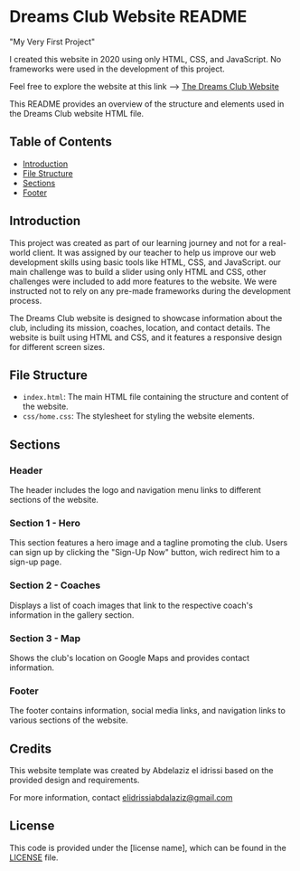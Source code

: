 # Dreams Club Website README

"My Very First Project"

I created this website in 2020 using only HTML, CSS, and JavaScript. No frameworks were used in the development of this project.

Feel free to explore the website at this link -->  [The Dreams Club Website](https://roudlek.github.io/the-Dreams-club-website/home.html)

This README provides an overview of the structure and elements used in the Dreams Club website HTML file.

## Table of Contents

- [Introduction](#introduction)
- [File Structure](#file-structure)
- [Sections](#sections)
- [Footer](#footer)

## Introduction

This project was created as part of our learning journey and not for a real-world client. It was assigned by our teacher to help us improve our web development skills using basic tools like HTML, CSS, and JavaScript. our main challenge was to build a slider using only HTML and CSS, other challenges were included to add more features to the website. We were instructed not to rely on any pre-made frameworks during the development process.

The Dreams Club website is designed to showcase information about the club, including its mission, coaches, location, and contact details. The website is built using HTML and CSS, and it features a responsive design for different screen sizes.

## File Structure

- `index.html`: The main HTML file containing the structure and content of the website.
- `css/home.css`: The stylesheet for styling the website elements.

## Sections

### Header

The header includes the logo and navigation menu links to different sections of the website.

### Section 1 - Hero

This section features a hero image and a tagline promoting the club. Users can sign up by clicking the "Sign-Up Now" button, wich redirect him to a sign-up page.

### Section 2 - Coaches

Displays a list of coach images that link to the respective coach's information in the gallery section.

### Section 3 - Map

Shows the club's location on Google Maps and provides contact information.

### Footer

The footer contains information, social media links, and navigation links to various sections of the website.

## Credits

This website template was created by Abdelaziz el idrissi based on the provided design and requirements.

For more information, contact elidrissiabdalaziz@gmail.com

## License

This code is provided under the [license name], which can be found in the [LICENSE](LICENSE) file.


